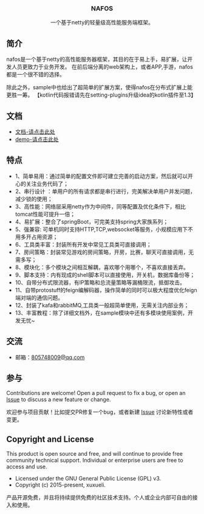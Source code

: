 <p align="center">  
   <h3 align="center">NAFOS</h3>
   <p align="center">
    一个基于netty的轻量级高性能服务端框架。
     <br>
</p>


## 简介
nafos是一个基于netty的高性能服务器框架，其目的在于易上手，易扩展，让开发人员更致力于业务开发。
在前后端分离的web架构上，或者APP,手游，nafos都是一个很不错的选择。

除此之外，sample中也给出了超简单的扩展方案，使得nafos在分布式扩展上能更胜一筹。
【kotlin代码报错请先在setting-plugins升级idea的kotlin插件至1.3】


## 文档
- [文档-请点击此处](https://www.showdoc.cc/nafos?page_id=1033780133131417)
- [demo-请点击此处](https://gitee.com/huangxinyu/nafos-demo)




## 特点
- 1、简单易用：通过简单的配置文件即可建立完善的启动方案，然后就可以开心的关注业务代码了；
- 2、串行设计 ：单用户的所有请求都是串行进行，完美解决单用户并发问题，减少锁的使用；
- 3、高性能：网络层采用netty作为中间件，同等配置及优化条件下，相比tomcat性能可提升一倍；
- 4、易扩展：整合了springBoot，可完美支持spring大家族系列；
- 5、强兼容: 可单机同时支持HTTP,TCP,websocket等服务，小规模应用下不用多开占用资源；
- 6、工具类丰富：封装所有开发中常见工具类可直接调用；
- 7、房间策略：封装常见游戏的房间策略，开房，比赛，聊天可直接调用，无需多写；
- 8、模块化：多个模块之间相互解耦，喜欢哪个用哪个，不喜欢直接丢弃。
- 9、脚本支持：内有现成的shell脚本可以直接使用，开关机，数据库备份等；
- 10、自带分布式限流器，有IP策略和总流量策略等漏桶限流，抵御攻击。
- 11、自带protostuff的feign编解码器，操作简单的同时可以极大程度优化feign端对端的通信问题。
- 12、封装了kafa和rabbitMQ,工具类一般超简单使用，无需关注内部业务；
- 13、丰富教程：除了详细文档外，在sample模块中还有多模块使用案例，开发无忧~


## 交流

- 邮箱：805748009@qq.com


## 参与
Contributions are welcome! Open a pull request to fix a bug, or open an [Issue](https://gitee.com/huangxinyu/BC-NETTYGO/issues) to discuss a new feature or change.

欢迎参与项目贡献！比如提交PR修复一个bug，或者新建 [Issue](https://gitee.com/huangxinyu/BC-NETTYGO/issues) 讨论新特性或者变更。


## Copyright and License
This product is open source and free, and will continue to provide free community technical support. Individual or enterprise users are free to access and use.

- Licensed under the GNU General Public License (GPL) v3.
- Copyright (c) 2015-present, xuxueli.

产品开源免费，并且将持续提供免费的社区技术支持。个人或企业内部可自由的接入和使用。


